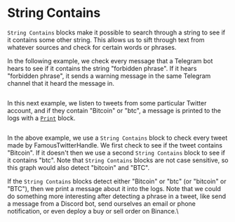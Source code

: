 # String Contains

`String Contains` blocks make it possible to search through a string to see if it contains some other string. This allows us to sift through text from whatever sources and check for certain words or phrases.

In the following example, we check every message that a Telegram bot hears to see if it contains the string "forbidden phrase". If it hears "forbidden phrase", it sends a warning message in the same Telegram channel that it heard the message in.

<figure><img src="https://i.imgur.com/OFJALXJ.png" alt=""><figcaption></figcaption></figure>

In this next example, we listen to tweets from some particular Twitter account, and if they contain "Bitcoin" or "btc", a message is printed to the logs with a [`Print`](../log/print.md) block.

<figure><img src="https://i.imgur.com/dts2eUx.png" alt=""><figcaption></figcaption></figure>

In the above example, we use a `String Contains` block to check every tweet made by FamousTwitterHandle. We first check to see if the tweet contains "Bitcoin". If it doesn't then we use a second `String Contains` block to see if it contains "btc". Note that `String Contains` blocks are not case sensitive, so this graph would also detect "bitcoin" and "BTC".

If the `String Contains` blocks detect either "Bitcoin" or "btc" (or "bitcoin" or "BTC"), then we print a message about it into the logs. Note that we could do something more interesting after detecting a phrase in a tweet, like send a message from a Discord bot, send ourselves an email or phone notification, or even deploy a buy or sell order on Binance.\
